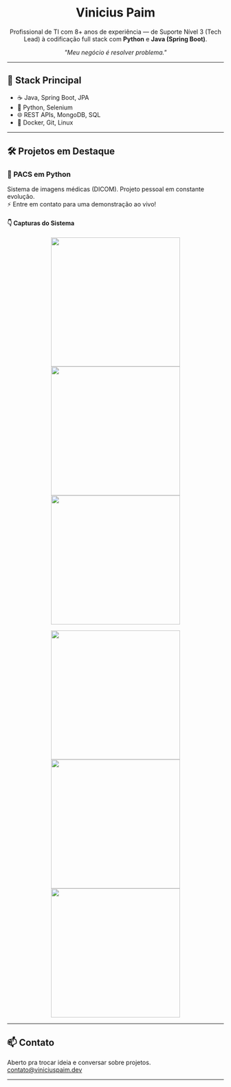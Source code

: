 <h1 align="center">Vinicius Paim</h1>
<p align="center">
  Profissional de TI com 8+ anos de experiência — de Suporte Nível 3 (Tech Lead) à codificação full stack com <strong>Python</strong> e <strong>Java (Spring Boot)</strong>.
</p>

<p align="center"><em>"Meu negócio é resolver problema."</em></p>

---

## 🚀 Stack Principal

- ☕ Java, Spring Boot, JPA
- 🐍 Python, Selenium
- 🌐 REST APIs, MongoDB, SQL
- 🐳 Docker, Git, Linux

---

## 🛠️ Projetos em Destaque

### 🔬 PACS em Python

Sistema de imagens médicas (DICOM). Projeto pessoal em constante evolução.  
⚡ Entre em contato para uma demonstração ao vivo!

#### 👇 Capturas do Sistema

<p align="center">
  <img width="300" src="https://github.com/user-attachments/assets/e4a3b9e5-b417-4230-8eab-f9a69e53ddf0" />
  <img width="300" src="https://github.com/user-attachments/assets/46a91448-6c33-4b03-823b-8b940d935078" />
  <img width="300" src="https://github.com/user-attachments/assets/1d2e195c-b197-4936-b5ac-91f9a4db5aab" />
</p>
<p align="center">
  <img width="300" src="https://github.com/user-attachments/assets/6dc10e0f-98af-4216-87f2-9f021804e3b1" />
  <img width="300" src="https://github.com/user-attachments/assets/24cb4c08-8f46-4ade-babc-69e3c3762fc9" />
  <img width="300" src="https://github.com/user-attachments/assets/95c1c4d9-c3e6-40bc-a7c2-f3e61918e259" />
</p>

---

## 📫 Contato

Aberto pra trocar ideia e conversar sobre projetos.  
contato@viniciuspaim.dev

---
